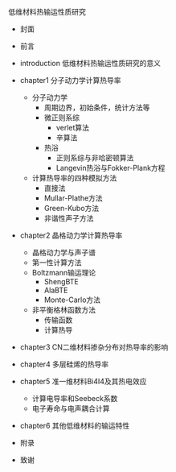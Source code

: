 低维材料热输运性质研究
- 封面
- 前言
- introduction 低维材料热输运性质研究的意义
- chapter1 分子动力学计算热导率
  - 分子动力学
    - 周期边界，初始条件，统计方法等
    - 微正则系综
      - verlet算法
      - 辛算法
    - 热浴
      - 正则系综与非哈密顿算法
      - Langevin热浴与Fokker-Plank方程
  - 计算热导率的四种模拟方法
    - 直接法
    - Mullar-Plathe方法
    - Green-Kubo方法
    - 非谐性声子方法

- chapter2 晶格动力学计算热导率
  - 晶格动力学与声子谱
  - 第一性计算方法
  - Boltzmann输运理论
    - ShengBTE
    - AlaBTE
    - Monte-Carlo方法
  - 非平衡格林函数方法
    - 传输函数
    - 计算热导

- chapter3 CN二维材料掺杂分布对热导率的影响
- chapter4 多层硅烯的热导率
- chapter5 准一维材料Bi4I4及其热电效应
  - 计算电导率和Seebeck系数
  - 电子寿命与电声耦合计算

- chapter6 其他低维材料的输运特性
- 附录
- 致谢